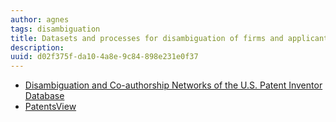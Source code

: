 ```yaml
---
author: agnes
tags: disambiguation
title: Datasets and processes for disambiguation of firms and applicants
description: 
uuid: d02f375f-da10-4a8e-9c84-898e231e0f37
---
```


* [Disambiguation and Co-authorship Networks of the U.S. Patent Inventor Database](datasets/co_authorship_disambiguation)
* [PatentsView](datasets/patentsview)